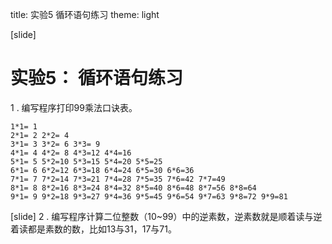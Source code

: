 title: 实验5 循环语句练习
theme: light


[slide]
# 实验5： 循环语句练习

1 . 编写程序打印99乘法口诀表。
```
1*1= 1 
2*1= 2 2*2= 4 
3*1= 3 3*2= 6 3*3= 9 
4*1= 4 4*2= 8 4*3=12 4*4=16 
5*1= 5 5*2=10 5*3=15 5*4=20 5*5=25 
6*1= 6 6*2=12 6*3=18 6*4=24 6*5=30 6*6=36 
7*1= 7 7*2=14 7*3=21 7*4=28 7*5=35 7*6=42 7*7=49 
8*1= 8 8*2=16 8*3=24 8*4=32 8*5=40 8*6=48 8*7=56 8*8=64 
9*1= 9 9*2=18 9*3=27 9*4=36 9*5=45 9*6=54 9*7=63 9*8=72 9*9=81 
```


[slide]
2 . 编写程序计算二位整数（10~99）中的逆素数，逆素数就是顺着读与逆着读都是素数的数，比如13与31，17与71。